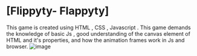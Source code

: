 # [Flippyty- Flappyty]
This game is created using HTML , CSS , Javascript . 
This game demands the knowledge of basic Js , good understanding of the canvas element of HTML and it's properties, and how the animation frames work in Js and browser. 
![image](https://github.com/riyakumar19/flippyty-flappyty/assets/141215997/ad26d35f-5507-4c08-af77-6b6b1ae0d5ad)


